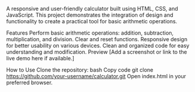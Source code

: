A responsive and user-friendly calculator built using HTML, CSS, and JavaScript. This project demonstrates the integration of design and functionality to create a practical tool for basic arithmetic operations.

Features
Perform basic arithmetic operations: addition, subtraction, multiplication, and division.
Clear and reset functions.
Responsive design for better usability on various devices.
Clean and organized code for easy understanding and modification.
Preview
[Add a screenshot or link to the live demo here if available.]

How to Use
Clone the repository:
bash
Copy code
git clone https://github.com/your-username/calculator.git
Open index.html in your preferred browser.
